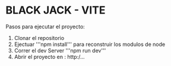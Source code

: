 # BLACK JACK - VITE

Pasos para ejecutar el proyecto: 

1. Clonar el repositorio
2. Ejectuar '''npm install''' para reconstruir los modulos de node
3. Correr el dev Server  '''npm run dev'''
4. Abrir el proyecto en : http:/...


